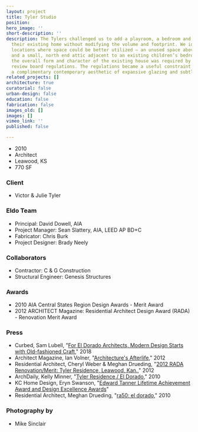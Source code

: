 ```yaml
---
layout: project
title: Tyler Studio
position: 
hero_image: ''
short-description: ''
description: The Tylers challenged us to add a playroom, a bedroom and storage to
  their existing home without modifying the volume and footprint. We identified two
  locations where space could be better utilized – an unused space above the garage
  and a small, north end attic adjacent to an existing children’s bedroom. Maintaining
  the overall form and character of the existing house was required by local architectural
  review board regulations. The regulations became a useful constraint in developing
  a complimentary contemporary aesthetic of expansive glazing and subtle detailing.
related_projects: []
architecture: true
curatorial: false
urban-design: false
education: false
fabrication: false
images_old: []
images: []
vimeo_link: ''
published: false

---
```

* 2010
* Architect
* Leawood, KS
* 770 SF

### Client

* Victor & Julie Tyler

### Eldo Team

* Principal: David Dowell, AIA
* Project Manager: Sean Slattery, AIA, LEED AP BD+C
* Fabricator: Chris Burk
* Project Designer: Brady Neely

### Collaborators

* Contractor: C & G Construction
* Structural Engineer: Genesis Structures

### Awards

* 2010 AIA Central States Region Design Awards - Merit Award
* 2012 ARCHITECT Magazine: Residential Architect Design Award (RADA) - Renovation Merit Award

### Press

* Curbed, Sam Lubell, "[For El Dorado Architects, Modern Design Starts with Old-fashioned Craft](https://www.curbed.com/2018/2/2/16905344/el-dorado-architects-groundbreakers-kansas-city)," 2018
* Architect Magazine, Ian Volner, "[Architecture's Afterlife](https://www.architectmagazine.com/photos/architectures-afterlife )," 2012
* Residential Architect, Cheryl Weber & Meghan Drueding, "[2012 RADA Renovation/Merit: Tyler Residence, Leawood, Kan.](https://www.architectmagazine.com/awards/residential-architect-design-awards/tyler-residence-leawood-kan_o )," 2012
* ArchDaily, Kelly Minner, "[Tyler Residence / El Dorado]( https://www.archdaily.com/99000/tyler-residence-el-dorado?ad_medium=widget&ad_name=more-from-office-article-show)," 2010
* KC Home Design, Eryn Swanson, "[Edward Tanner Lifetime Achievement Award and Design Excellence Awards](downloads.ctfassets.net/7ceafwpo4r5g/37XvC6afNSJrdmlGiCKTzr/022f108049b58e6bbf2c3708827cfd2c/2008-el_dorado_-KC_HomeDesign.pdf )"
* Residential Architect, Meghan Drueding, "[ra50: el dorado](https://www.architectmagazine.com/practice/ra50-el-dorado_o)," 2010

### Photography by

* Mike Sinclair